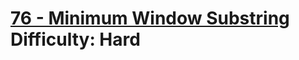 # [76 - Minimum Window Substring](https://leetcode.com/problems/minimum-window-substring/) </br> Difficulty: Hard